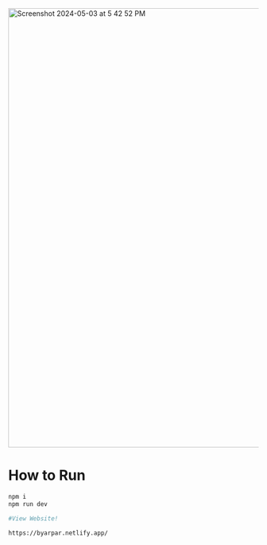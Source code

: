 <img width="882" alt="Screenshot 2024-05-03 at 5 42 52 PM" src="https://github.com/byarpar/react_portfolio_byarpar/assets/109275887/b13b3e91-3416-45ca-b667-51fa7ffd4a06">


# How to Run


```bash 
npm i
npm run dev

#View Website!

https://byarpar.netlify.app/
